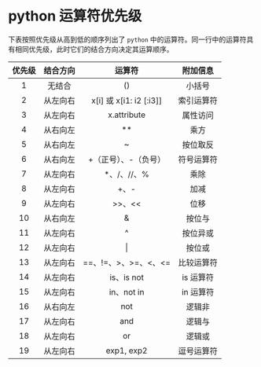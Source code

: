 # python 运算符优先级

下表按照优先级从高到低的顺序列出了 `python` 中的运算符。同一行中的运算符具有相同优先级，此时它们的结合方向决定其运算顺序。

| 优先级 | 结合方向 | 运算符 | 附加信息 |
| :---: | :-----: | :---: | :-----: |
| 1  | 无结合 | () | 小括号 |
| 2  | 从左向右 | x[i] 或 x[i1: i2 [:i3]] | 索引运算符 |
| 3  | 从左向右 | x.attribute | 属性访问 |
| 4  | 从右向左 | ** | 乘方 |
| 5  | 从右向左 | ~ | 按位取反 |
| 6  | 从右向左 | +（正号）、-（负号） | 符号运算符 |
| 7  | 从左向右 | *、/、//、% | 乘除 |
| 8  | 从左向右	| +、- | 加减 |
| 9  | 从左向右 | >>、<< | 位移 |
| 10 | 从右向左 | & | 按位与 |
| 11 | 从左向右 | ^ | 按位异或 |
| 12 | 从左向右 | \| | 按位或 |
| 13 | 从左向右 | ==、!=、>、>=、<、<= | 比较运算符 |
| 14 | 从左向右	| is、is not | is 运算符 |
| 15 | 从左向右 | in、not in | in 运算符 |
| 16 | 从右向左 | not | 逻辑非 |
| 17 | 从左向右 | and | 逻辑与 |
| 18 | 从左向右	| or | 逻辑或 |
| 19 | 从左向右 | exp1, exp2 | 逗号运算符 |